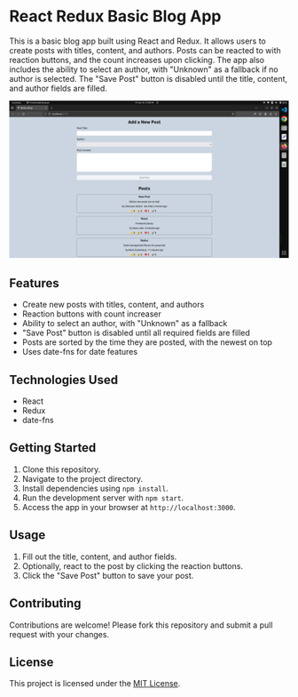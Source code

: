 # React Redux Basic Blog App

This is a basic blog app built using React and Redux. It allows users to create posts with titles, content, and authors. Posts can be reacted to with reaction buttons, and the count increases upon clicking. The app also includes the ability to select an author, with "Unknown" as a fallback if no author is selected. The "Save Post" button is disabled until the title, content, and author fields are filled.

![Blog App Preview](https://github.com/nishanthan-k/react-redux-blog/blob/main/public/screenshots/image.png "Blog App Preview")

## Features

- Create new posts with titles, content, and authors
- Reaction buttons with count increaser
- Ability to select an author, with "Unknown" as a fallback
- "Save Post" button is disabled until all required fields are filled
- Posts are sorted by the time they are posted, with the newest on top
- Uses date-fns for date features

## Technologies Used

- React
- Redux
- date-fns

## Getting Started

1. Clone this repository.
2. Navigate to the project directory.
3. Install dependencies using `npm install`.
4. Run the development server with `npm start`.
5. Access the app in your browser at `http://localhost:3000`.

## Usage

1. Fill out the title, content, and author fields.
2. Optionally, react to the post by clicking the reaction buttons.
3. Click the "Save Post" button to save your post.

## Contributing

Contributions are welcome! Please fork this repository and submit a pull request with your changes.

## License

This project is licensed under the [MIT License](LICENSE).
